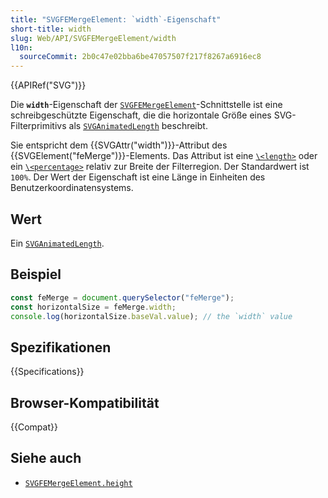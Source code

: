 ```yaml
---
title: "SVGFEMergeElement: `width`-Eigenschaft"
short-title: width
slug: Web/API/SVGFEMergeElement/width
l10n:
  sourceCommit: 2b0c47e02bba6be47057507f217f8267a6916ec8
---
```


{{APIRef("SVG")}}

Die **`width`**-Eigenschaft der [`SVGFEMergeElement`](/de/docs/Web/API/SVGFEMergeElement)-Schnittstelle ist eine schreibgeschützte Eigenschaft, die die horizontale Größe eines SVG-Filterprimitivs als [`SVGAnimatedLength`](/de/docs/Web/API/SVGAnimatedLength) beschreibt.

Sie entspricht dem {{SVGAttr("width")}}-Attribut des {{SVGElement("feMerge")}}-Elements. Das Attribut ist eine [`\<length>`](/de/docs/Web/SVG/Content_type#length) oder ein [`\<percentage>`](/de/docs/Web/SVG/Content_type#percentage) relativ zur Breite der Filterregion. Der Standardwert ist `100%`. Der Wert der Eigenschaft ist eine Länge in Einheiten des Benutzerkoordinatensystems.

## Wert

Ein [`SVGAnimatedLength`](/de/docs/Web/API/SVGAnimatedLength).

## Beispiel

```js
const feMerge = document.querySelector("feMerge");
const horizontalSize = feMerge.width;
console.log(horizontalSize.baseVal.value); // the `width` value
```

## Spezifikationen

{{Specifications}}

## Browser-Kompatibilität

{{Compat}}

## Siehe auch

- [`SVGFEMergeElement.height`](/de/docs/Web/API/SVGFEMergeElement/height)
